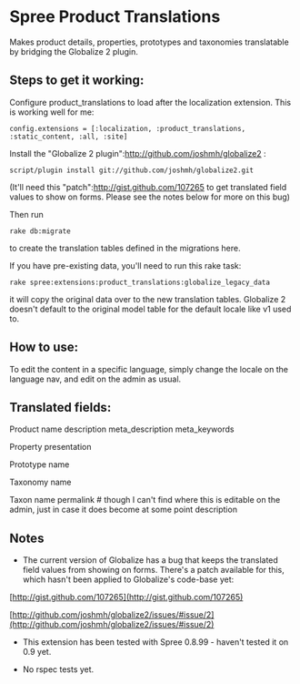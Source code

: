 # Spree Product Translations #

Makes product details, properties, prototypes and taxonomies translatable by bridging the Globalize 2 plugin.

## Steps to get it working: ##

Configure product_translations to load after the localization extension. This is working well for me: 

	config.extensions = [:localization, :product_translations, :static_content, :all, :site]

Install the "Globalize 2 plugin":http://github.com/joshmh/globalize2 :

	script/plugin install git://github.com/joshmh/globalize2.git

(It'll need this "patch":http://gist.github.com/107265 to get translated field values to show on forms. Please see the notes below for more on this bug)

Then run 

	rake db:migrate 
	
to create the translation tables defined in the migrations here.

If you have pre-existing data, you'll need to run this rake task:
	
	rake spree:extensions:product_translations:globalize_legacy_data

it will copy the original data over to the new translation tables. Globalize 2 doesn't default to the original model table for the default locale like v1 used to.

## How to use: ##

To edit the content in a specific language, simply change the locale on the language nav, and edit on the admin as usual.

## Translated fields: ##

Product 
	name
	description
	meta_description
	meta_keywords
	
Property
	presentation

Prototype
	name
    
Taxonomy
    name
  
Taxon
	name
	permalink # though I can't find where this is editable on the admin, just in case it does become at some point
  	description

## Notes ##

* The current version of Globalize has a bug that keeps the translated field values from showing on forms. There's a patch available for this, which hasn't been applied to Globalize's code-base yet:

[http://gist.github.com/107265](http://gist.github.com/107265)

[http://github.com/joshmh/globalize2/issues/#issue/2](http://github.com/joshmh/globalize2/issues/#issue/2)

* This extension has been tested with Spree 0.8.99 - haven't tested it on 0.9 yet.

* No rspec tests yet.